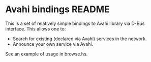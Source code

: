 Avahi bindings README
=====================

This is a set of relatively simple bindings to Avahi library via D-Bus interface.
This allows one to:

  * Search for existing (declared via Avahi) services in the network.
  * Announce your own service via Avahi.

See an example of usage in browse.hs.

